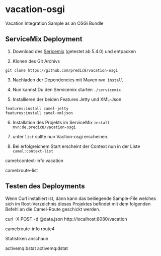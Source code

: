 # vacation-osgi
Vacation Integration Sample as an OSGi Bundle

## ServiceMix Deployment

1. Download des <a href="http://example.com/">Sericemix</a> (getestet ab 5.4.0) und entpacken

2. Klonen des Git Archivs
  ```
  git clone https://github.com/predic8/vacation-osgi
  ```
3. Nachladen der Dependencies mit Maven
  ``` mvn install ```

4. Nun kannst Du den Servicemix starten
  ``` ./servicemix ```

5. Installieren der beiden Features Jetty und XML-Json
  ```
  features:install camel-jetty
  features:install camel-xmljson 
  ```
6. Installation des Projekts im ServiceMix
  ```install mvn:de.predic8/vacation-osgi```

7. unter ```list``` sollte nun Vaction-osgi erscheinen.

9. Bei erfolgreichem Start erscheint der Context nun in der Liste
  ```camel:context-list```


camel:context-info vacation 

camel:route-list 

## Testen des Deployments
Wenn Curl installiert ist, dann kann das beiliegende Sample-File welches sich im Root-Verzeichnis dieses Projektes befindet mit dem folgenden Befehl an die Camel-Route geschickt werden.

curl -X POST -d @data.json http://localhost:8080/vacation

camel:route-info  route4 

Statistiken anschaun

activemq:bstat 
activemq:dstat 

